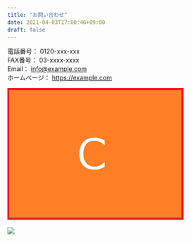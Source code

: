 ```yaml
---
title: "お問い合わせ"
date: 2021-04-03T17:00:46+09:00
draft: false
---
```

 
電話番号： 0120-xxx-xxx  
FAX番号： 03-xxxx-xxxx  
Email： info@example.com  
ホームページ： https://example.com

![](C.png)

![](../images/muji.png)
